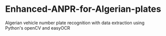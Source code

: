 # Enhanced-ANPR-for-Algerian-plates
Algerian vehicle number plate recognition with data extraction using Python's openCV and easyOCR
